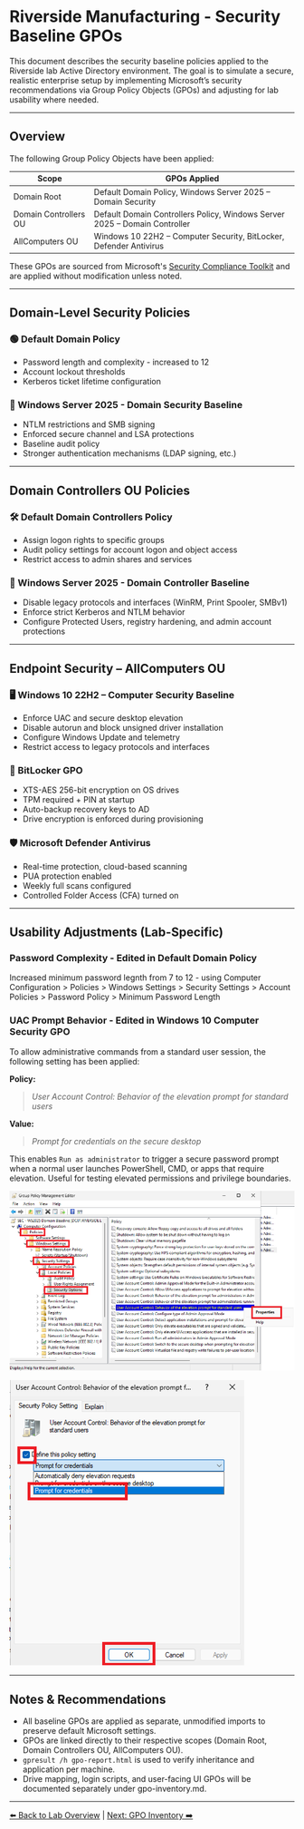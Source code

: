 # Riverside Manufacturing - Security Baseline GPOs

This document describes the security baseline policies applied to the Riverside lab Active Directory environment. The goal is to simulate a secure, realistic enterprise setup by implementing Microsoft’s security recommendations via Group Policy Objects (GPOs) and adjusting for lab usability where needed.

---

## Overview

The following Group Policy Objects have been applied:

| Scope                  | GPOs Applied |
|------------------------|--------------|
| Domain Root            | Default Domain Policy, Windows Server 2025 – Domain Security |
| Domain Controllers OU  | Default Domain Controllers Policy, Windows Server 2025 – Domain Controller |
| AllComputers OU        | Windows 10 22H2 – Computer Security, BitLocker, Defender Antivirus |

These GPOs are sourced from Microsoft's [Security Compliance Toolkit](https://learn.microsoft.com/en-us/windows/security/threat-protection/security-compliance-toolkit-10) and are applied without modification unless noted.

---

## Domain-Level Security Policies

### 🟢 Default Domain Policy
- Password length and complexity - increased to 12
- Account lockout thresholds
- Kerberos ticket lifetime configuration

### 🔐 Windows Server 2025 - Domain Security Baseline
- NTLM restrictions and SMB signing
- Enforced secure channel and LSA protections
- Baseline audit policy
- Stronger authentication mechanisms (LDAP signing, etc.)

---

## Domain Controllers OU Policies

### 🛠️ Default Domain Controllers Policy
- Assign logon rights to specific groups
- Audit policy settings for account logon and object access
- Restrict access to admin shares and services

### 🧱 Windows Server 2025 - Domain Controller Baseline
- Disable legacy protocols and interfaces (WinRM, Print Spooler, SMBv1)
- Enforce strict Kerberos and NTLM behavior
- Configure Protected Users, registry hardening, and admin account protections

---

## Endpoint Security – AllComputers OU

### 🖥️ Windows 10 22H2 – Computer Security Baseline
- Enforce UAC and secure desktop elevation
- Disable autorun and block unsigned driver installation
- Configure Windows Update and telemetry
- Restrict access to legacy protocols and interfaces

### 💽 BitLocker GPO
- XTS-AES 256-bit encryption on OS drives
- TPM required + PIN at startup
- Auto-backup recovery keys to AD
- Drive encryption is enforced during provisioning

### 🛡️ Microsoft Defender Antivirus
- Real-time protection, cloud-based scanning
- PUA protection enabled
- Weekly full scans configured
- Controlled Folder Access (CFA) turned on

---

## Usability Adjustments (Lab-Specific)

### Password Complexity - Edited in Default Domain Policy

Increased minimum password legnth from 7 to 12 - using Computer Configuration > Policies > Windows Settings > Security Settings > Account Policies > Password Policy > Minimum Password Length

### UAC Prompt Behavior - Edited in Windows 10 Computer Security GPO

To allow administrative commands from a standard user session, the following setting has been applied:

**Policy:**  
> *User Account Control: Behavior of the elevation prompt for standard users*

**Value:**  
> *Prompt for credentials on the secure desktop*

This enables `Run as administrator` to trigger a secure password prompt when a normal user launches PowerShell, CMD, or apps that require elevation. Useful for testing elevated permissions and privilege boundaries.

![Behaviour of elevation prompt](images/elevation.png)

![Save Elevation](images/saveElevation.png)

---

## Notes & Recommendations

- All baseline GPOs are applied as separate, unmodified imports to preserve default Microsoft settings.
- GPOs are linked directly to their respective scopes (Domain Root, Domain Controllers OU, AllComputers OU).
- `gpresult /h gpo-report.html` is used to verify inheritance and application per machine.
- Drive mapping, login scripts, and user-facing UI GPOs will be documented separately under gpo-inventory.md.

---

[⬅️ Back to Lab Overview](../README.md) | [Next: GPO Inventory ➡️](02-gpo-inventory.md)

